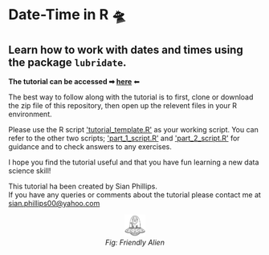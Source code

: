 # Date-Time in R 🛸      

## Learn how to work with dates and times using the package `lubridate`.     

**The tutorial can be accessed ➡  [here](https://sian-phillips-1.github.io/date-time-tutorial-R/)** ⬅ 

The best way to follow along with the tutorial is to first, clone or download the zip file of this repository, then open up the relevent files in your R environment.  

Please use the R script ['tutorial_template.R'](https://github.com/sian-phillips/date-time-in-R-tutorial/blob/main/r_scripts/tutorial_template.R) as your working script. You can refer to the other two scripts; ['part_1_script.R'](https://github.com/sian-phillips/date-time-in-R-tutorial/blob/main/r_scripts/part_1_script.R) and ['part_2_script.R'](https://github.com/sian-phillips/date-time-in-R-tutorial/blob/main/r_scripts/part_2_script.R) for guidance and to check answers to any exercises.     

I hope you find the tutorial useful and that you have fun learning a new data science skill! 

This tutorial ha been created by Sian Phillips.    
If you have any queries or comments about the tutorial please contact me at sian.phillips00@yahoo.com    

<p align="center">
  <img src="ufo_art.jpg" style="zoom:10%;" />
  <br>
  <em>Fig: Friendly Alien</em>
</p>      

